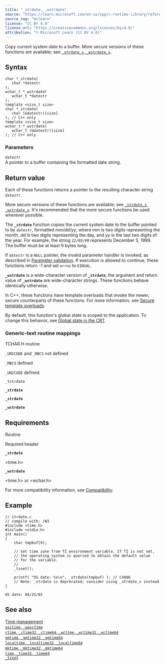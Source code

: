 ```yaml
---
title: "_strdate, _wstrdate"
source: "https://learn.microsoft.com/en-us/cpp/c-runtime-library/reference/strdate-wstrdate?view=msvc-170"
source_tag: "mslearn"
license: "CC BY 4.0"
license_url: "https://creativecommons.org/licenses/by/4.0/"
attribution: "© Microsoft Learn (CC BY 4.0)"
---
```

Copy current system date to a buffer. More secure versions of these functions are available; see [`_strdate_s`, `_wstrdate_s`](https://learn.microsoft.com/en-us/cpp/c-runtime-library/reference/strdate-s-wstrdate-s?view=msvc-170).

## Syntax

```
char *_strdate(
   char *datestr
);
wchar_t *_wstrdate(
   wchar_t *datestr
);
template <size_t size>
char *_strdate(
   char (&datestr)[size]
); // C++ only
template <size_t size>
wchar_t *_wstrdate(
   wchar_t (&datestr)[size]
); // C++ only
```

### Parameters

_`datestr`_  
A pointer to a buffer containing the formatted date string.

## Return value

Each of these functions returns a pointer to the resulting character string _`datestr`_.

More secure versions of these functions are available; see [`_strdate_s`, `_wstrdate_s`](https://learn.microsoft.com/en-us/cpp/c-runtime-library/reference/strdate-s-wstrdate-s?view=msvc-170). It's recommended that the more secure functions be used wherever possible.

The **`_strdate`** function copies the current system date to the buffer pointed to by _`datestr`_, formatted _mm/dd/yy_, where _mm_ is two digits representing the month, _dd_ is two digits representing the day, and _yy_ is the last two digits of the year. For example, the string _`12/05/99`_ represents December 5, 1999. The buffer must be at least 9 bytes long.

If _`datestr`_ is a `NULL` pointer, the invalid parameter handler is invoked, as described in [Parameter validation](https://learn.microsoft.com/en-us/cpp/c-runtime-library/parameter-validation?view=msvc-170). If execution is allowed to continue, these functions return -1 and set `errno` to `EINVAL`.

**`_wstrdate`** is a wide-character version of **`_strdate`**; the argument and return value of **`_wstrdate`** are wide-character strings. These functions behave identically otherwise.

In C++, these functions have template overloads that invoke the newer, secure counterparts of these functions. For more information, see [Secure template overloads](https://learn.microsoft.com/en-us/cpp/c-runtime-library/secure-template-overloads?view=msvc-170).

By default, this function's global state is scoped to the application. To change this behavior, see [Global state in the CRT](https://learn.microsoft.com/en-us/cpp/c-runtime-library/global-state?view=msvc-170).

### Generic-text routine mappings

TCHAR.H routine

`_UNICODE` and `_MBCS` not defined

`_MBCS` defined

`_UNICODE` defined

`_tstrdate`

**`_strdate`**

**`_strdate`**

**`_wstrdate`**

## Requirements

Routine

Required header

**`_strdate`**

<time.h>

**`_wstrdate`**

<time.h> or <wchar.h>

For more compatibility information, see [Compatibility](https://learn.microsoft.com/en-us/cpp/c-runtime-library/compatibility?view=msvc-170).

## Example

```
// strdate.c
// compile with: /W3
#include <time.h>
#include <stdio.h>
int main()
{
    char tmpbuf[9];

    // Set time zone from TZ environment variable. If TZ is not set,
    // the operating system is queried to obtain the default value
    // for the variable.
    //
    _tzset();

    printf( "OS date: %s\n", _strdate(tmpbuf) ); // C4996
    // Note: _strdate is deprecated; consider using _strdate_s instead
}
```

```
OS date: 04/25/03
```

## See also

[Time management](https://learn.microsoft.com/en-us/cpp/c-runtime-library/time-management?view=msvc-170)  
[`asctime`, `_wasctime`](https://learn.microsoft.com/en-us/cpp/c-runtime-library/reference/asctime-wasctime?view=msvc-170)  
[`ctime`, `_ctime32`, `_ctime64`, `_wctime`, `_wctime32`, `_wctime64`](https://learn.microsoft.com/en-us/cpp/c-runtime-library/reference/ctime-ctime32-ctime64-wctime-wctime32-wctime64?view=msvc-170)  
[`gmtime`, `_gmtime32`, `_gmtime64`](https://learn.microsoft.com/en-us/cpp/c-runtime-library/reference/gmtime-gmtime32-gmtime64?view=msvc-170)  
[`localtime`, `_localtime32`, `_localtime64`](https://learn.microsoft.com/en-us/cpp/c-runtime-library/reference/localtime-localtime32-localtime64?view=msvc-170)  
[`mktime`, `_mktime32`, `_mktime64`](https://learn.microsoft.com/en-us/cpp/c-runtime-library/reference/mktime-mktime32-mktime64?view=msvc-170)  
[`time`, `_time32`, `_time64`](https://learn.microsoft.com/en-us/cpp/c-runtime-library/reference/time-time32-time64?view=msvc-170)  
[`_tzset`](https://learn.microsoft.com/en-us/cpp/c-runtime-library/reference/tzset?view=msvc-170)